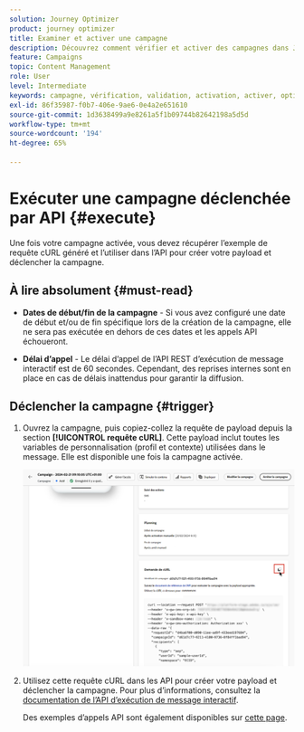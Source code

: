 ```yaml
---
solution: Journey Optimizer
product: journey optimizer
title: Examiner et activer une campagne
description: Découvrez comment vérifier et activer des campagnes dans Journey Optimizer.
feature: Campaigns
topic: Content Management
role: User
level: Intermediate
keywords: campagne, vérification, validation, activation, activer, optimizer
exl-id: 86f35987-f0b7-406e-9ae6-0e4a2e651610
source-git-commit: 1d3638499a9e8261a5f1b09744b82642198a5d5d
workflow-type: tm+mt
source-wordcount: '194'
ht-degree: 65%

---
```



# Exécuter une campagne déclenchée par API {#execute}

Une fois votre campagne activée, vous devez récupérer l’exemple de requête cURL généré et l’utiliser dans l’API pour créer votre payload et déclencher la campagne.

## À lire absolument {#must-read}

* **Dates de début/fin de la campagne** - Si vous avez configuré une date de début et/ou de fin spécifique lors de la création de la campagne, elle ne sera pas exécutée en dehors de ces dates et les appels API échoueront.

* **Délai d’appel** - Le délai d’appel de l’API REST d’exécution de message interactif est de 60 secondes. Cependant, des reprises internes sont en place en cas de délais inattendus pour garantir la diffusion.

## Déclencher la campagne {#trigger}

1. Ouvrez la campagne, puis copiez-collez la requête de payload depuis la section **[!UICONTROL requête cURL]**. Cette payload inclut toutes les variables de personnalisation (profil et contexte) utilisées dans le message. Elle est disponible une fois la campagne activée.

   ![](assets/api-triggered-curl.png)

1. Utilisez cette requête cURL dans les API pour créer votre payload et déclencher la campagne. Pour plus d’informations, consultez la [documentation de l’API d’exécution de message interactif](https://developer.adobe.com/journey-optimizer-apis/references/messaging/#tag/execution).

   Des exemples d’appels API sont également disponibles sur [cette page](https://developer.adobe.com/journey-optimizer-apis/references/messaging-samples/).
